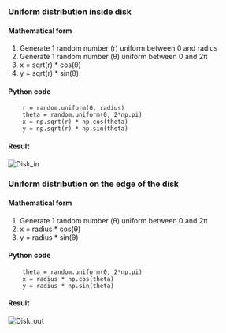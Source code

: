 ### Uniform distribution inside disk

#### Mathematical form

1. Generate 1 random number (r) uniform between 0 and radius
2. Generate 1 random number (θ) uniform between 0 and 2π
3. x = sqrt(r) * cos(θ)
4. y = sqrt(r) * sin(θ)

#### Python code

````
    r = random.uniform(0, radius)
    theta = random.uniform(0, 2*np.pi)
    x = np.sqrt(r) * np.cos(theta)
    y = np.sqrt(r) * np.sin(theta)
````

#### Result

![Disk_in](https://github.com/AymericFerreira/ubiquitous-umbrella/blob/master/doc/disk_in.png)

### Uniform distribution on the edge of the disk

#### Mathematical form

1. Generate 1 random number (θ) uniform between 0 and 2π
2. x = radius * cos(θ)
3. y = radius * sin(θ)

#### Python code

````
    theta = random.uniform(0, 2*np.pi)
    x = radius * np.cos(theta)
    y = radius * np.sin(theta)
````

#### Result

![Disk_out](https://github.com/AymericFerreira/ubiquitous-umbrella/blob/master/doc/disk_out.png)
